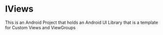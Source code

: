 # IViews
This is an Android Project that holds an Android UI Library that is a template for Custom Views and ViewGroups
